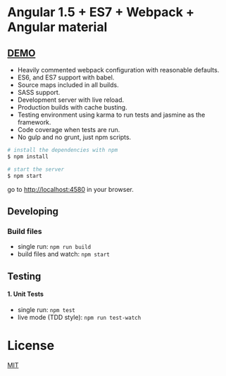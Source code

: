 # Angular 1.5 + ES7 + Webpack + Angular material

## [DEMO](https://animhotep.github.io/Angular-1.5-ES7-Webpack-Angular-material/)

* Heavily commented webpack configuration with reasonable defaults.
* ES6, and ES7 support with babel.
* Source maps included in all builds.
* SASS support.
* Development server with live reload.
* Production builds with cache busting.
* Testing environment using karma to run tests and jasmine as the framework.
* Code coverage when tests are run.
* No gulp and no grunt, just npm scripts.

```bash
# install the dependencies with npm
$ npm install

# start the server
$ npm start
```

go to [http://localhost:4580](http://localhost:4580) in your browser.


## Developing

### Build files

* single run: `npm run build`
* build files and watch: `npm start`

## Testing

#### 1. Unit Tests

* single run: `npm test`
* live mode (TDD style): `npm run test-watch`

# License

[MIT](/LICENSE)
